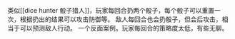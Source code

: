 类似[[dice hunter 骰子猎人]]，玩家每回合扔两个骰子，每个骰子可以重置一次，根据扔出的结果可以攻击防御等。
敌人每回合也会扔骰子，但会后攻击，相当于可以预测敌人行动。
一个反面案例。玩家每回合的策略度太低，有些无聊。